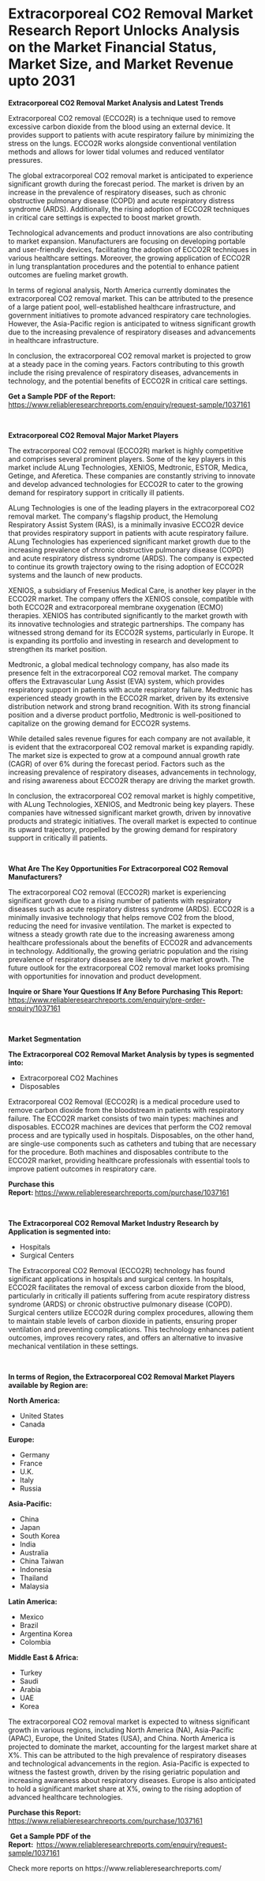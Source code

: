 <p><h1>Extracorporeal CO2 Removal Market Research Report Unlocks Analysis on the Market Financial Status, Market Size, and Market Revenue upto 2031</h1></p><p><strong>Extracorporeal CO2 Removal Market Analysis and Latest Trends</strong></p>
<p><p>Extracorporeal CO2 removal (ECCO2R) is a technique used to remove excessive carbon dioxide from the blood using an external device. It provides support to patients with acute respiratory failure by minimizing the stress on the lungs. ECCO2R works alongside conventional ventilation methods and allows for lower tidal volumes and reduced ventilator pressures.</p><p>The global extracorporeal CO2 removal market is anticipated to experience significant growth during the forecast period. The market is driven by an increase in the prevalence of respiratory diseases, such as chronic obstructive pulmonary disease (COPD) and acute respiratory distress syndrome (ARDS). Additionally, the rising adoption of ECCO2R techniques in critical care settings is expected to boost market growth.</p><p>Technological advancements and product innovations are also contributing to market expansion. Manufacturers are focusing on developing portable and user-friendly devices, facilitating the adoption of ECCO2R techniques in various healthcare settings. Moreover, the growing application of ECCO2R in lung transplantation procedures and the potential to enhance patient outcomes are fueling market growth.</p><p>In terms of regional analysis, North America currently dominates the extracorporeal CO2 removal market. This can be attributed to the presence of a large patient pool, well-established healthcare infrastructure, and government initiatives to promote advanced respiratory care technologies. However, the Asia-Pacific region is anticipated to witness significant growth due to the increasing prevalence of respiratory diseases and advancements in healthcare infrastructure.</p><p>In conclusion, the extracorporeal CO2 removal market is projected to grow at a steady pace in the coming years. Factors contributing to this growth include the rising prevalence of respiratory diseases, advancements in technology, and the potential benefits of ECCO2R in critical care settings.</p></p>
<p><strong>Get a Sample PDF of the Report:&nbsp;</strong> <a href="https://www.reliableresearchreports.com/enquiry/request-sample/1037161">https://www.reliableresearchreports.com/enquiry/request-sample/1037161</a></p>
<p>&nbsp;</p>
<p><strong>Extracorporeal CO2 Removal Major Market Players</strong></p>
<p><p>The extracorporeal CO2 removal (ECCO2R) market is highly competitive and comprises several prominent players. Some of the key players in this market include ALung Technologies, XENIOS, Medtronic, ESTOR, Medica, Getinge, and Aferetica. These companies are constantly striving to innovate and develop advanced technologies for ECCO2R to cater to the growing demand for respiratory support in critically ill patients.</p><p>ALung Technologies is one of the leading players in the extracorporeal CO2 removal market. The company's flagship product, the Hemolung Respiratory Assist System (RAS), is a minimally invasive ECCO2R device that provides respiratory support in patients with acute respiratory failure. ALung Technologies has experienced significant market growth due to the increasing prevalence of chronic obstructive pulmonary disease (COPD) and acute respiratory distress syndrome (ARDS). The company is expected to continue its growth trajectory owing to the rising adoption of ECCO2R systems and the launch of new products.</p><p>XENIOS, a subsidiary of Fresenius Medical Care, is another key player in the ECCO2R market. The company offers the XENIOS console, compatible with both ECCO2R and extracorporeal membrane oxygenation (ECMO) therapies. XENIOS has contributed significantly to the market growth with its innovative technologies and strategic partnerships. The company has witnessed strong demand for its ECCO2R systems, particularly in Europe. It is expanding its portfolio and investing in research and development to strengthen its market position.</p><p>Medtronic, a global medical technology company, has also made its presence felt in the extracorporeal CO2 removal market. The company offers the Extravascular Lung Assist (EVA) system, which provides respiratory support in patients with acute respiratory failure. Medtronic has experienced steady growth in the ECCO2R market, driven by its extensive distribution network and strong brand recognition. With its strong financial position and a diverse product portfolio, Medtronic is well-positioned to capitalize on the growing demand for ECCO2R systems.</p><p>While detailed sales revenue figures for each company are not available, it is evident that the extracorporeal CO2 removal market is expanding rapidly. The market size is expected to grow at a compound annual growth rate (CAGR) of over 6% during the forecast period. Factors such as the increasing prevalence of respiratory diseases, advancements in technology, and rising awareness about ECCO2R therapy are driving the market growth.</p><p>In conclusion, the extracorporeal CO2 removal market is highly competitive, with ALung Technologies, XENIOS, and Medtronic being key players. These companies have witnessed significant market growth, driven by innovative products and strategic initiatives. The overall market is expected to continue its upward trajectory, propelled by the growing demand for respiratory support in critically ill patients.</p></p>
<p>&nbsp;</p>
<p><strong>What Are The Key Opportunities For Extracorporeal CO2 Removal Manufacturers?</strong></p>
<p><p>The extracorporeal CO2 removal (ECCO2R) market is experiencing significant growth due to a rising number of patients with respiratory diseases such as acute respiratory distress syndrome (ARDS). ECCO2R is a minimally invasive technology that helps remove CO2 from the blood, reducing the need for invasive ventilation. The market is expected to witness a steady growth rate due to the increasing awareness among healthcare professionals about the benefits of ECCO2R and advancements in technology. Additionally, the growing geriatric population and the rising prevalence of respiratory diseases are likely to drive market growth. The future outlook for the extracorporeal CO2 removal market looks promising with opportunities for innovation and product development.</p></p>
<p><strong>Inquire or Share Your Questions If Any Before Purchasing This Report:</strong> <a href="https://www.reliableresearchreports.com/enquiry/pre-order-enquiry/1037161">https://www.reliableresearchreports.com/enquiry/pre-order-enquiry/1037161</a></p>
<p>&nbsp;</p>
<p><strong>Market Segmentation</strong></p>
<p><strong>The Extracorporeal CO2 Removal Market Analysis by types is segmented into:</strong></p>
<p><ul><li>Extracorporeal CO2 Machines</li><li>Disposables</li></ul></p>
<p><p>Extracorporeal CO2 Removal (ECCO2R) is a medical procedure used to remove carbon dioxide from the bloodstream in patients with respiratory failure. The ECCO2R market consists of two main types: machines and disposables. ECCO2R machines are devices that perform the CO2 removal process and are typically used in hospitals. Disposables, on the other hand, are single-use components such as catheters and tubing that are necessary for the procedure. Both machines and disposables contribute to the ECCO2R market, providing healthcare professionals with essential tools to improve patient outcomes in respiratory care.</p></p>
<p><strong>Purchase this Report:&nbsp;</strong><a href="https://www.reliableresearchreports.com/purchase/1037161">https://www.reliableresearchreports.com/purchase/1037161</a></p>
<p>&nbsp;</p>
<p><strong>The Extracorporeal CO2 Removal Market Industry Research by Application is segmented into:</strong></p>
<p><ul><li>Hospitals</li><li>Surgical Centers</li></ul></p>
<p><p>The Extracorporeal CO2 Removal (ECCO2R) technology has found significant applications in hospitals and surgical centers. In hospitals, ECCO2R facilitates the removal of excess carbon dioxide from the blood, particularly in critically ill patients suffering from acute respiratory distress syndrome (ARDS) or chronic obstructive pulmonary disease (COPD). Surgical centers utilize ECCO2R during complex procedures, allowing them to maintain stable levels of carbon dioxide in patients, ensuring proper ventilation and preventing complications. This technology enhances patient outcomes, improves recovery rates, and offers an alternative to invasive mechanical ventilation in these settings.</p></p>
<p>&nbsp;</p>
<p><strong>In terms of Region, the Extracorporeal CO2 Removal Market Players available by Region are:</strong></p>
<p>
    <p> <strong> North America: </strong>
        <ul>
            <li>United States</li>
            <li>Canada</li>
        </ul>
        </p> 
    <p> <strong> Europe: </strong>
        <ul>
            <li>Germany</li>
            <li>France</li>
            <li>U.K.</li>
            <li>Italy</li>
            <li>Russia</li>
        </ul>
        </p> 
    <p> <strong> Asia-Pacific: </strong>
        <ul>
            <li>China</li>
            <li>Japan</li>
            <li>South Korea</li>
            <li>India</li>
            <li>Australia</li>
            <li>China Taiwan</li>
            <li>Indonesia</li>
            <li>Thailand</li>
            <li>Malaysia</li>
        </ul>
        </p> 
    <p> <strong> Latin America: </strong>
        <ul>
            <li>Mexico</li>
            <li>Brazil</li>
            <li>Argentina Korea</li>
            <li>Colombia</li>
        </ul>
        </p> 
    <p> <strong> Middle East & Africa: </strong>
        <ul>
            <li>Turkey</li>
            <li>Saudi</li>
            <li>Arabia</li>
            <li>UAE</li>
            <li>Korea</li>
        </ul>
    </p>
    </p>
<p><p>The extracorporeal CO2 removal market is expected to witness significant growth in various regions, including North America (NA), Asia-Pacific (APAC), Europe, the United States (USA), and China. North America is projected to dominate the market, accounting for the largest market share at X%. This can be attributed to the high prevalence of respiratory diseases and technological advancements in the region. Asia-Pacific is expected to witness the fastest growth, driven by the rising geriatric population and increasing awareness about respiratory diseases. Europe is also anticipated to hold a significant market share at X%, owing to the rising adoption of advanced healthcare technologies.</p></p>
<p><strong>Purchase this Report: </strong><a href="https://www.reliableresearchreports.com/purchase/1037161">https://www.reliableresearchreports.com/purchase/1037161</a></p>
<p>&nbsp;<strong>Get a Sample PDF of the Report:&nbsp;&nbsp;</strong><a href="https://www.reliableresearchreports.com/enquiry/request-sample/1037161">https://www.reliableresearchreports.com/enquiry/request-sample/1037161</a></p>
<p><strong></strong></p>
<p>Check more reports on https://www.reliableresearchreports.com/</p>